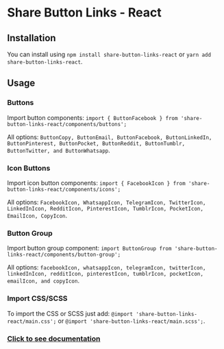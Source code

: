 # Share Button Links - React

## Installation

You can install using `npm install share-button-links-react` or `yarn add share-button-links-react`.

## Usage

### Buttons

Import button components: `import { ButtonFacebook } from 'share-button-links-react/components/buttons';`

All options: `ButtonCopy, ButtonEmail, ButtonFacebook, ButtonLinkedIn, ButtonPinterest, ButtonPocket, ButtonReddit, ButtonTumblr, ButtonTwitter, and ButtonWhatsapp`.

### Icon Buttons

Import icon button components: `import { FacebookIcon } from 'share-button-links-react/components/icons';`

All options: `FacebookIcon, WhatsappIcon, TelegramIcon, TwitterIcon, LinkedInIcon, RedditIcon, PinterestIcon, TumblrIcon, PocketIcon, EmailIcon, CopyIcon`.

### Button Group

Import button group component: `import ButtonGroup from 'share-button-links-react/components/button-group';`

All options: `facebookIcon, whatsappIcon, telegramIcon, twitterIcon, linkedInIcon, redditIcon, pinterestIcon, tumblrIcon, pocketIcon, emailIcon, and copyIcon`.

### Import CSS/SCSS

To import the CSS or SCSS just add: `@import 'share-button-links-react/main.css';` or `@import 'share-button-links-react/main.scss';`.

### [Click to see documentation](https://share-button-links-react-docs.vercel.app/)